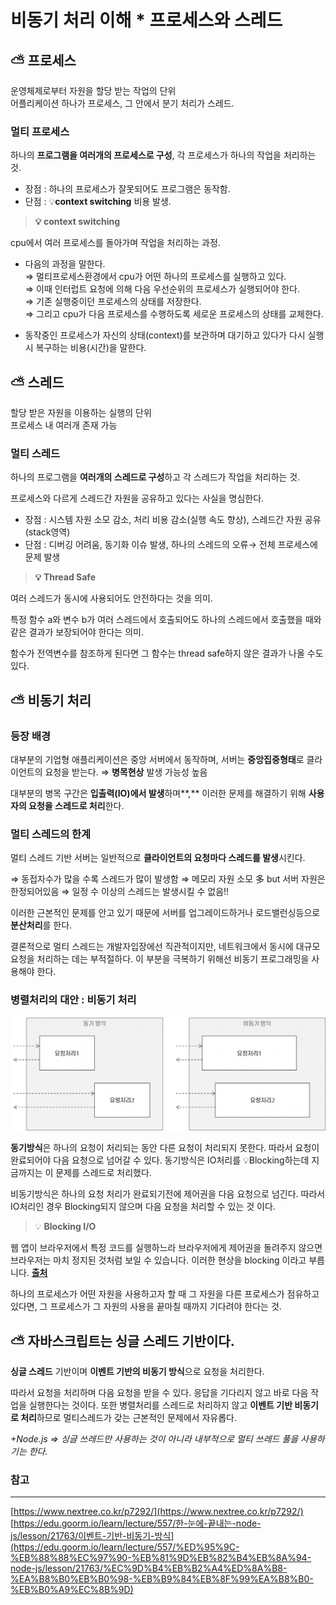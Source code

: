 # 비동기 처리 이해 * 프로세스와 스레드

## ⛅ 프로세스

운영체제로부터 자원을 할당 받는 작업의 단위   
어플리케이션 하나가 프로세스, 그 안에서 분기 처리가 스레드.

### 멀티 프로세스

하나의 **프로그램을 여러개의 프로세스로 구성**, 각 프로세스가 하나의 작업을 처리하는 것.

* 장점 : 하나의 프로세스가 잘못되어도 프로그램은 동작함.
* 단점 : 💡**context switching** 비용 발생.

> **💡 context switching**

cpu에서 여러 프로세스를 돌아가며 작업을 처리하는 과정.

* 다음의 과정을 말한다.   
⇒ 멀티프로세스환경에서 cpu가 어떤 하나의 프로세스를 실행하고 있다.    
⇒ 이때 인터럽트 요청에 의해 다음 우선순위의 프로세스가 실행되어야 한다.   
⇒ 기존 실행중이던 프로세스의 상태를 저장한다.   
⇒ 그리고 cpu가 다음 프로세스를 수행하도록 세로운 프로세스의 상태를 교체한다.      

* 동작중인 프로세스가 자신의 상태(context)를 보관하며 대기하고 있다가 다시 실행시 복구하는 비용(시간)을 말한다.


## ⛅ 스레드

할당 받은 자원을 이용하는 실행의 단위   
프로세스 내 여러개 존재 가능

### 멀티 스레드

하나의 프로그램을 **여러개의 스레드로 구성**하고 각 스레드가 작업을 처리하는 것.

프로세스와 다르게 스레드간 자원을 공유하고 있다는 사실을 명심한다.

* 장점 : 시스템 자원 소모 감소, 처리 비용 감소(실행 속도 향상), 스레드간 자원 공유(stack영역)
* 단점 : 디버깅 어려움, 동기화 이슈 발생, 하나의 스레드의 오류→ 전체 프로세스에 문제 발생

> **💡 Thread Safe**

여러 스레드가 동시에 사용되어도 안전하다는 것을 의미.

특정 함수 a와 변수 b가 여러 스레드에서 호출되어도 하나의 스레드에서 호출했을 때와 같은 결과가 보장되어야 한다는 의미.

함수가 전역변수를 참조하게 된다면 그 함수는 thread safe하지 않은 결과가 나올 수도 있다.


## ⛅ 비동기 처리

### 등장 배경

대부분의 기업형 애플리케이션은 중앙 서버에서 동작하며, 서버는 **중앙집중형태**로 클라이언트의 요청을 받는다. ⇒ **병목현상** 발생 가능성 높음

대부분의 병목 구간은 **입출력(IO)에서 발생**하며**,** 이러한 문제를 해결하기 위해 **사용자의 요청을 스레드로 처리**한다.

### 멀티 스레드의 한계

멀티 스레드 기반 서버는 일반적으로 **클라이언트의 요청마다 스레드를 발생**시킨다.

⇒ 동접자수가 많을 수록 스레드가 많이 발생함 
⇒ 메모리 자원 소모 多 but 서버 자원은 한정되어있음 
⇒ 일정 수 이상의 스레드는 발생시킬 수 없음!!

이러한 근본적인 문제를 안고 있기 때문에 서버를 업그레이드하거나 로드밸런싱등으로 **분산처리**를 한다.

결론적으로 멀티 스레드는 개발자입장에선 직관적이지만, 네트워크에서 동시에 대규모 요청을 처리하는 데는 부적절하다. 이 부분을 극복하기 위해선 비동기 프로그래밍을 사용해야 한다.

### 병렬처리의 대안 : 비동기 처리
![../.vuepress/public/images/ETC/process_and_thread/Untitled.png](../.vuepress/public/images/ETC/process_and_thread/Untitled.png)


**동기방식**은 하나의 요청이 처리되는 동안 다른 요청이 처리되지 못한다. 따라서 요청이 완료되어야 다음 요청으로 넘어갈 수 있다. 동기방식은 IO처리를 💡Blocking하는데 지금까지는 이 문제를 스레드로 처리했다.

비동기방식은 하나의 요청 처리가 완료되기전에 제어권을 다음 요청으로 넘긴다. 따라서 IO처리인 경우 Blocking되지 않으며 다음 요청을 처리할 수 있는 것 이다.

> 💡 **Blocking I/O**

웹 앱이 브라우저에서 특정 코드를 실행하느라 브라우저에게 제어권을 돌려주지 않으면 브라우저는 마치 정지된 것처럼 보일 수 있습니다. 이러한 현상을 blocking 이라고 부릅니다. **[출처](https://developer.mozilla.org/ko/docs/Learn/JavaScript/Asynchronous/Concepts)**

하나의 프로세스가 어떤 자원을 사용하고자 할 때 그 자원을 다른 프로세스가 점유하고 있다면, 그 프로세스가 그 자원의 사용을 끝마칠 때까지 기다려야 한다는 것.

## ⛅ 자바스크립트는 싱글 스레드 기반이다.

**싱글 스레드** 기반이며 **이벤트 기반의 비동기 방식**으로 요청을 처리한다. 

따라서 요청을 처리하며 다음 요청을 받을 수 있다. 응답을 기다리지 않고 바로 다음 작업을 실행한다는 것이다. 또한 병렬처리를 스레드로 처리하지 않고 **이벤트 기반 비동기로 처리**하므로 멀티스레드가 갖는 근본적인 문제에서 자유롭다.

*+Node.js ⇒ 싱글 쓰레드만 사용하는 것이 아니라 내부적으로 멀티 쓰레드 풀을 사용하기는 한다.*

### 참고
---
[https://www.nextree.co.kr/p7292/](https://www.nextree.co.kr/p7292/)   
[https://edu.goorm.io/learn/lecture/557/한-눈에-끝내는-node-js/lesson/21763/이벤트-기반-비동기-방식](https://edu.goorm.io/learn/lecture/557/%ED%95%9C-%EB%88%88%EC%97%90-%EB%81%9D%EB%82%B4%EB%8A%94-node-js/lesson/21763/%EC%9D%B4%EB%B2%A4%ED%8A%B8-%EA%B8%B0%EB%B0%98-%EB%B9%84%EB%8F%99%EA%B8%B0-%EB%B0%A9%EC%8B%9D)